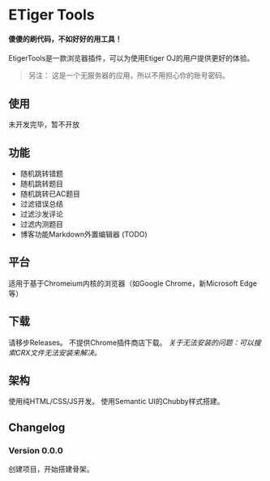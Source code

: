# ETiger Tools
#### 傻傻的刷代码，不如好好的用工具！
EtigerTools是一款浏览器插件，可以为使用Etiger OJ的用户提供更好的体验。
> 另注：
> 这是一个无服务器的应用，所以不用担心你的账号密码。

## 使用
未开发完毕，暂不开放
## 功能
- 随机跳转错题
- 随机跳转题目
- 随机跳转已AC题目
- 过滤错误总结
- 过滤沙发评论
- 过滤内测题目
- 博客功能Markdown外置编辑器 (TODO)
## 平台
适用于基于Chromeium内核的浏览器（如Google Chrome，新Microsoft Edge等）
## 下载
请移步Releases。
不提供Chrome插件商店下载。
*关于无法安装的问题：可以搜索CRX文件无法安装来解决。*
## 架构
使用纯HTML/CSS/JS开发。
使用Semantic UI的Chubby样式搭建。
## Changelog
### Version 0.0.0
创建项目，开始搭建骨架。
